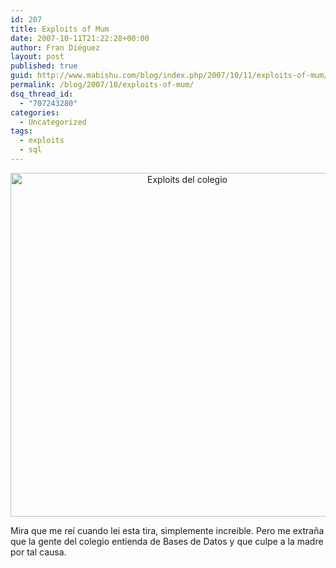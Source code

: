 ```yaml
---
id: 207
title: Exploits of Mum
date: 2007-10-11T21:22:28+00:00
author: Fran Diéguez
layout: post
published: true
guid: http://www.mabishu.com/blog/index.php/2007/10/11/exploits-of-mum/
permalink: /blog/2007/10/exploits-of-mum/
dsq_thread_id:
  - "707243280"
categories:
  - Uncategorized
tags:
  - exploits
  - sql
---
```

<p align="center"><a href="/assets/2007/10/exploits_of_a_mom.png" title="Exploits del colegio"><img src="/assets/2007/10/exploits_of_a_mom.png" alt="Exploits del colegio" width="550" /></a></p>
<p align="left">Mira que me reí cuando lei esta tira, simplemente increible. Pero me extraña que la gente del colegio entienda de Bases de Datos y que culpe a la madre por tal causa.</p>
